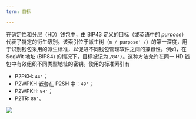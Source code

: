 ```yaml
---
term: 目标

---
```

在确定性和分层（HD）钱包中，由 BIP43 定义的目标（或英语中的 _purpose_）代表了特定的衍生级别。该索引位于派生树（`m / purpose' /`）的第一深度，用于识别钱包采用的派生标准，以促进不同钱包管理软件之间的兼容性。例如，在 SegWit 地址 (BIP84) 的情况下，目标被记为 `/84'/`。这种方法允许在同一 HD 钱包中有效组织不同类型地址的密钥。使用的标准索引有


- P2PKH: `44'`；
- P2WPKH 嵌套在 P2SH 中：`49'`；
- P2WPKH: `84'`；
- P2TR: `86'`。

![](../../dictionnaire/assets/20.webp)